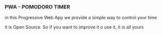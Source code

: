 ### PWA - POMODORO TIMER
in this Progressive Web App we provide a simple way to control your time

it is Open Source. So if you want to improve it o use it, it is all yours
